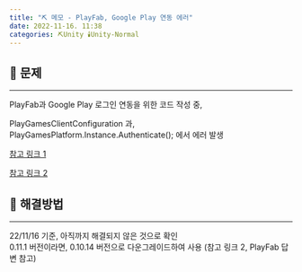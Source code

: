```yaml
---
title: "⛏️ 메모 - PlayFab, Google Play 연동 에러"
date: 2022-11-16. 11:38
categories: ⛏️Unity 🕯️Unity-Normal
---
```


## 💎 문제

---

PlayFab과 Google Play 로그인 연동을 위한 코드 작성 중,

PlayGamesClientConfiguration 과,  
PlayGamesPlatform.Instance.Authenticate(); 에서 에러 발생

[참고 링크 1](https://github.com/playgameservices/play-games-plugin-for-unity/issues/3141)

[참고 링크 2](https://community.playfab.com/questions/61120/googleoauthnoidtokenincludedinresponse-when-loggin.html)

## 💎 해결방법

---

22/11/16 기준, 아직까지 해결되지 않은 것으로 확인  
0.11.1 버전이라면, 0.10.14 버전으로 다운그레이드하여 사용 (참고 링크 2, PlayFab 답변 참고)  
